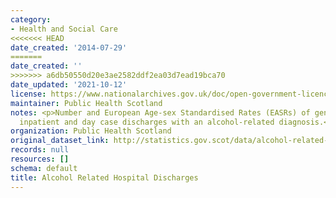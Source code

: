 ```yaml
---
category:
- Health and Social Care
<<<<<<< HEAD
date_created: '2014-07-29'
=======
date_created: ''
>>>>>>> a6db50550d20e3ae2582ddf2ea03d7ead19bca70
date_updated: '2021-10-12'
license: https://www.nationalarchives.gov.uk/doc/open-government-licence/version/3/
maintainer: Public Health Scotland
notes: <p>Number and European Age-sex Standardised Rates (EASRs) of general acute
  inpatient and day case discharges with an alcohol-related diagnosis.</p>
organization: Public Health Scotland
original_dataset_link: http://statistics.gov.scot/data/alcohol-related-discharge
records: null
resources: []
schema: default
title: Alcohol Related Hospital Discharges
---
```

